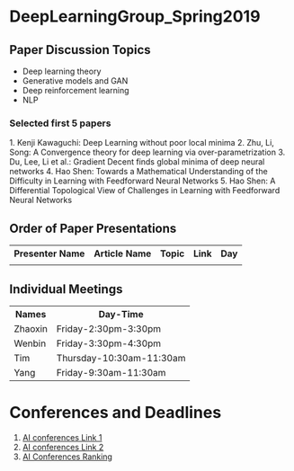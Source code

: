 # DeepLearningGroup_Spring2019
<H2>Paper Discussion Topics</H2>
 <ul>
    <li>Deep learning theory</li>
    <li>Generative models and GAN</li>
    <li>Deep reinforcement learning</li>
    <li>NLP</li>
  </ul>
  
  <H3>Selected first 5 papers</H3>
1. Kenji Kawaguchi: Deep Learning without poor local minima
2. Zhu, Li, Song: A Convergence theory for deep learning via over-parametrization 
3. Du, Lee, Li et al.: Gradient Decent finds global minima of deep neural networks
4. Hao Shen: Towards a Mathematical Understanding of the Difficulty in Learning with Feedforward Neural Networks
5. Hao Shen: A Differential Topological View of Challenges in Learning with Feedforward Neural Networks


<H2>Order of Paper Presentations</H2>
<table style="width:100%">
  <tr>
    <th>Presenter Name</th>
    <th>Article Name</th>
    <th>Topic</th>
    <th>Link</th>
    <th>Day</th>
  </tr>

  <tr>
    <td></td>
    <td></td>
    <td></td>
    <td></td>
    <td></td>
  </tr>
</table>


<H2>Individual Meetings</H2>
<table style="width:100%">
  <tr>
     <th>Names</th>
     <th>Day-Time</th>
  </tr>
  <tr>
      <td>Zhaoxin</td>
      <td>Friday-2:30pm-3:30pm</td>
  </tr>
     <tr>
      <td>Wenbin </td>
      <td>Friday-3:30pm-4:30pm</td>
    </tr>
    <tr>
      <td>Tim </td>
      <td>Thursday-10:30am-11:30am</td>
    </tr>
    <tr>
      <td>Yang</td>
      <td>Friday-9:30am-11:30am</td>
</table>


<H1> Conferences and Deadlines </H1>
<ol>
    <li>  <a href = "https://jackietseng.github.io/conference_call_for_paper/conferences.html"> AI conferences Link 1 </a></li>
    <li>  <a href = "http://www.guide2research.com/topconf/machine-learning"> AI conferences Link 2</a></li>
    <li> <a href = "http://www.cs.jhu.edu/%7Etaochen/SoC_Conference_Ranking.html?from=singlemessage"> AI Conferences Ranking</a></li>
</ol>
